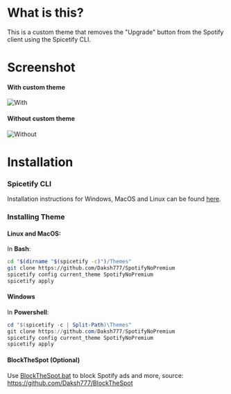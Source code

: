# What is this?
This is a custom theme that removes the "Upgrade" button from the Spotify client using the Spicetify CLI.

# Screenshot
#### With custom theme
![With](https://i.imgur.com/ffG9TQV.png)

#### Without custom theme
![Without](https://i.imgur.com/dCGxr2W.png)

# Installation
 ### Spicetify CLI
 Installation instructions for Windows, MacOS and Linux can be found [here](https://github.com/khanhas/spicetify-cli/wiki/Installation).
 
 ### Installing Theme
 
#### Linux and MacOS:
In **Bash**:
```bash
cd "$(dirname "$(spicetify -c)")/Themes"
git clone https://github.com/Daksh777/SpotifyNoPremium
spicetify config current_theme SpotifyNoPremium
spicetify apply
```

#### Windows
In **Powershell**:
```powershell
cd "$(spicetify -c | Split-Path)\Themes"
git clone https://github.com/Daksh777/SpotifyNoPremium
spicetify config current_theme SpotifyNoPremium
spicetify apply
```
#### BlockTheSpot (Optional)
Use [BlockTheSpot.bat](https://raw.githubusercontent.com/Daksh777/BlockTheSpot/master/BlockTheSpot.bat) to block Spotify ads and more, source: https://github.com/Daksh777/BlockTheSpot
